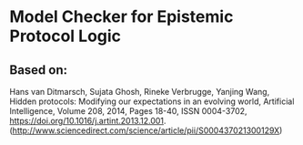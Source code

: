 # Model Checker for Epistemic Protocol Logic

## Based on:  
Hans van Ditmarsch, Sujata Ghosh, Rineke Verbrugge, Yanjing Wang, Hidden protocols: Modifying our expectations in an evolving world, Artificial Intelligence, Volume 208, 2014, Pages 18-40, ISSN 0004-3702, https://doi.org/10.1016/j.artint.2013.12.001.
(http://www.sciencedirect.com/science/article/pii/S000437021300129X)
